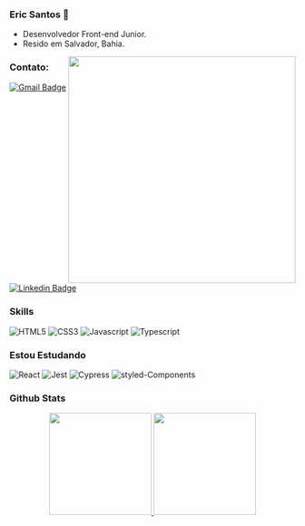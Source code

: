 ### Eric Santos 👋

- Desenvolvedor Front-end Junior.
- Resido em Salvador, Bahia.



<img align="right" src="https://user-images.githubusercontent.com/105470775/168205566-db1137b0-ced4-4752-8c8b-99598ab4024f.gif" width="400px">

### Contato:

[![Gmail Badge](https://img.shields.io/badge/Gmail-D14836?style=for-the-badge&logo=gmail&logoColor=white)](mailto:ericsps@hotmail.com)
[![Linkedin Badge](https://img.shields.io/badge/LinkedIn-0077B5?style=for-the-badge&logo=linkedin&logoColor=white)](https://www.linkedin.com/in/ericsantos19/)



### Skills


<p>

  <img alt="HTML5" src="https://img.shields.io/badge/HTML5-E34F26?style=for-the-badge&logo=html5&logoColor=white"/>
  <img alt="CSS3" src="https://img.shields.io/badge/CSS3-1572B6?style=for-the-badge&logo=css3&logoColor=white"/>
  <img alt="Javascript" src="https://img.shields.io/badge/JavaScript-323330?style=for-the-badge&logo=javascript&logoColor=F7DF1E"/>
  <img alt="Typescript" src="https://img.shields.io/badge/TypeScript-007ACC?style=for-the-badge&logo=typescript&logoColor=white"/>

</p>


### Estou Estudando
<p>
  <img alt="React" src="https://img.shields.io/badge/React-20232A?style=for-the-badge&logo=react&logoColor=61DAFB"/>
  <img alt="Jest" src="[https://img.shields.io/badge/docker-1572B6.svg?&style=for-the-badge&logo=docker&logoColor=white](https://img.shields.io/badge/Jest-C21325?style=for-the-badge&logo=jest&logoColor=white)"/>
  <img alt="Cypress" src="[https://img.shields.io/badge/Bootstrap-563D7C?style=for-the-badge&logo=bootstrap&logoColor=white](https://img.shields.io/badge/Cypress-17202C?style=for-the-badge&logo=cypress&logoColor=white)"/>
  <img alt="styled-Components" src="https://img.shields.io/badge/styled--components-DB7093?style=for-the-badge&logo=styled-components&logoColor=white"/>
</p>


### Github Stats

<div align="center">
  <a href="https://github.com/ericsantos19">
  <img height="180em" src="https://github-readme-stats.vercel.app/api?username=ericsantos19&show_icons=true&theme=dracula&include_all_commits=true&count_private=true"/>
  <img height="180em" src="https://github-readme-stats.vercel.app/api/top-langs/?username=ericsantos19&layout=compact&langs_count=7&theme=dracula"/>
</div>
